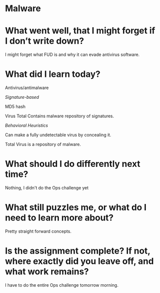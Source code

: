 # Malware

# What went well, that I might forget if I don’t write down?

I might forget what FUD is and why it can evade antivirus software.

# What did I learn today?

Antivirus/antimalware

*Signature-based*

MD5 hash

Virus Total Contains malware repository of signatures.

*Behavioral Heuristics*

Can make a fully undetectable virus by concealing it.

Total Virus is a repository of malware.

# What should I do differently next time?

Nothing, I didn't do the Ops challenge yet

# What still puzzles me, or what do I need to learn more about?

Pretty straight forward concepts.

# Is the assignment complete? If not, where exactly did you leave off, and what work remains?

I have to do the entire Ops challenge tomorrow morning.


